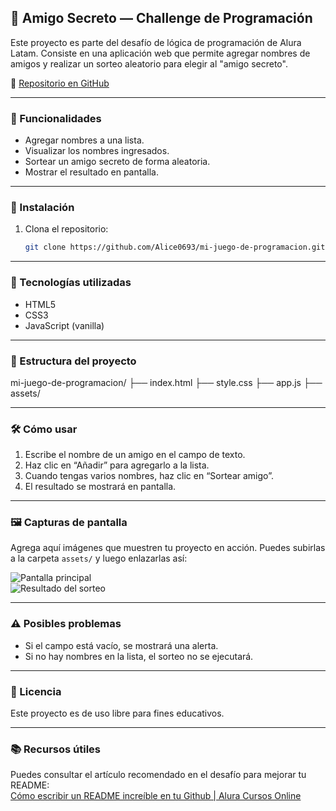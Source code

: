## 🎁 Amigo Secreto — Challenge de Programación

Este proyecto es parte del desafío de lógica de programación de Alura Latam. Consiste en una aplicación web que permite agregar nombres de amigos y realizar un sorteo aleatorio para elegir al "amigo secreto".

🔗 [Repositorio en GitHub](https://github.com/Alice0693/mi-juego-de-programacion)

---

### 📌 Funcionalidades

- Agregar nombres a una lista.
- Visualizar los nombres ingresados.
- Sortear un amigo secreto de forma aleatoria.
- Mostrar el resultado en pantalla.

---

### 🚀 Instalación

1. Clona el repositorio:
   ```bash
   git clone https://github.com/Alice0693/mi-juego-de-programacion.git
   
---

### 🧠 Tecnologías utilizadas

- HTML5  
- CSS3  
- JavaScript (vanilla)

---

### 📂 Estructura del proyecto

mi-juego-de-programacion/ ├── index.html ├── style.css ├── app.js ├── assets/

---

### 🛠️ Cómo usar

1. Escribe el nombre de un amigo en el campo de texto.  
2. Haz clic en “Añadir” para agregarlo a la lista.  
3. Cuando tengas varios nombres, haz clic en “Sortear amigo”.  
4. El resultado se mostrará en pantalla.

---

### 🖼️ Capturas de pantalla

Agrega aquí imágenes que muestren tu proyecto en acción. Puedes subirlas a la carpeta `assets/` y luego enlazarlas así:

![Pantalla principal](assets/pantalla-principal.png)  
![Resultado del sorteo](assets/resultado-sorteo.png)

---

### ⚠️ Posibles problemas

- Si el campo está vacío, se mostrará una alerta.  
- Si no hay nombres en la lista, el sorteo no se ejecutará.

---

### 📄 Licencia

Este proyecto es de uso libre para fines educativos.

---

### 📚 Recursos útiles

Puedes consultar el artículo recomendado en el desafío para mejorar tu README:  
[Cómo escribir un README increíble en tu Github | Alura Cursos Online](https://trello.com/c/sH84XcTW/14-%F0%9F%93%96-readme-%F0%9F%93%96)

